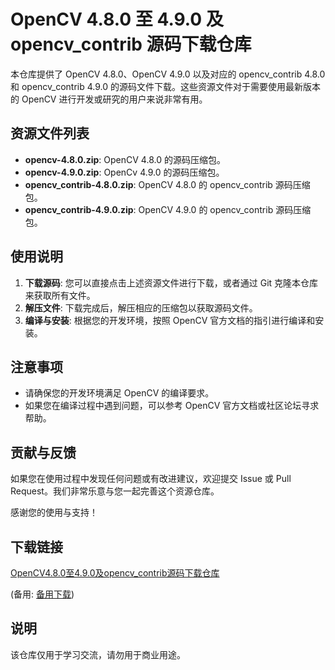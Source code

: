 # OpenCV 4.8.0 至 4.9.0 及 opencv_contrib 源码下载仓库

本仓库提供了 OpenCV 4.8.0、OpenCV 4.9.0 以及对应的 opencv_contrib 4.8.0 和 opencv_contrib 4.9.0 的源码文件下载。这些资源文件对于需要使用最新版本的 OpenCV 进行开发或研究的用户来说非常有用。

## 资源文件列表

- **opencv-4.8.0.zip**: OpenCV 4.8.0 的源码压缩包。
- **opencv-4.9.0.zip**: OpenCv 4.9.0 的源码压缩包。
- **opencv_contrib-4.8.0.zip**: OpenCV 4.8.0 的 opencv_contrib 源码压缩包。
- **opencv_contrib-4.9.0.zip**: OpenCV 4.9.0 的 opencv_contrib 源码压缩包。

## 使用说明

1. **下载源码**: 您可以直接点击上述资源文件进行下载，或者通过 Git 克隆本仓库来获取所有文件。
2. **解压文件**: 下载完成后，解压相应的压缩包以获取源码文件。
3. **编译与安装**: 根据您的开发环境，按照 OpenCV 官方文档的指引进行编译和安装。

## 注意事项

- 请确保您的开发环境满足 OpenCV 的编译要求。
- 如果您在编译过程中遇到问题，可以参考 OpenCV 官方文档或社区论坛寻求帮助。

## 贡献与反馈

如果您在使用过程中发现任何问题或有改进建议，欢迎提交 Issue 或 Pull Request。我们非常乐意与您一起完善这个资源仓库。

感谢您的使用与支持！

## 下载链接
[OpenCV4.8.0至4.9.0及opencv_contrib源码下载仓库](https://pan.quark.cn/s/fcf8a7679700) 

(备用: [备用下载](https://pan.baidu.com/s/1Ky7ieX0zDs4V3ipqlk8JQg?pwd=1234))

## 说明

该仓库仅用于学习交流，请勿用于商业用途。

